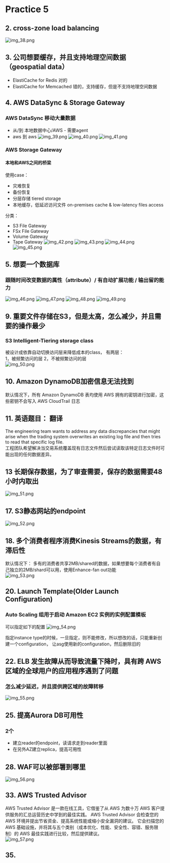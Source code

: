 # Practice 5
## 2. cross-zone load balancing  
![img_38.png](img_38.png)

## 3. 公司想要缓存，并且支持地理空间数据（geospatial data）
- ElastiCache for Redis 对的
- ElastiCache for Memcached 错的，支持缓存，但是不支持地理空间数据

## 4. AWS DataSync & Storage Gateway
### AWS DataSync 移动大量数据
- 从/到 本地数据中心/AWS - 需要agent
- aws 到 aws
![img_39.png](img_39.png)
![img_40.png](img_40.png)
![img_41.png](img_41.png)


### AWS Storage Gateway
#### 本地和AWS之间的桥梁 
使用case：  
- 灾难恢复
- 备份恢复
- 分层存储 tiered storage
- 本地缓存，低延迟访问文件 on-premises cache & low-latency files access

分类：  
- S3 File Gateway
- FSx File Gateway
- Volume Gateway
- Tape Gateway
![img_42.png](img_42.png) 
![img_43.png](img_43.png)
![img_44.png](img_44.png)
![img_45.png](img_45.png)

## 5. 想要一个数据库  
### 跟随时间改变数据的属性（attribute）/ 有自动扩展功能 / 输出留的能力  
![img_46.png](img_46.png)
![img_47.png](img_47.png)
![img_48.png](img_48.png)
![img_49.png](img_49.png)

## 9. 重要文件存储在S3，但是太高，怎么减少，并且需要的操作最少  
### S3 Intelligent-Tiering storage class  
被设计成依靠自动切换访问层来降低成本的class， 有两层：  
1，被频繁访问的层
2，不被频繁访问的层  
![img_50.png](img_50.png)  

## 10. Amazon DynamoDB加密信息无法找到  
默认情况下，所有 Amazon DynamoDB 表均使用 AWS 拥有的密钥进行加密，这些密钥不会写入 AWS CloudTrail 日志  

## 11. 英语题目： 翻译
The engineering team wants to address any data discrepancies that might arise when the trading system overwrites an existing log file and then tries to read that specific log file.  
工程团队希望解决当交易系统覆盖现有日志文件然后尝试读取该特定日志文件时可能出现的任何数据差异。

## 13 长期保存数据，为了审查需要，保存的数据需要48小时内取出  
![img_51.png](img_51.png)

## 17. S3静态网站的endpoint
![img_52.png](img_52.png)  

## 18. 多个消费者程序消费Kinesis Streams的数据，有滞后性  
默认情况下： 多有的消费者共享2MB/shared的数据，如果想要每个消费者有自己独立的2MB/shard可以用，使用Enhance-fan out功能  
![img_53.png](img_53.png)

## 20. Launch Template(Older Launch Configuration)
### Auto Scaling 组用于启动 Amazon EC2 实例的实例配置模板  
可以指定如下的配置
![img_54.png](img_54.png)  

指定instance type的时候，一旦指定，则不能修改，所以想改的话，只能重新创建一个configuration，
让asg使用新的configuration，然后删除旧的  

## 22. ELB 发生故障从而导致流量下降时，具有跨 AWS 区域的全球用户的应用程序遇到了问题
### 怎么减少延迟，并且提供跨区域的故障转移  
![img_55.png](img_55.png)

## 25. 提高Aurora DB可用性
### 2个
- 建立reader的endpoint，读请求走到reader里面
- 在另外AZ建立replica，提高可用性  

## 28. WAF可以被部署到哪里
![img_56.png](img_56.png)

## 33. AWS Trusted Advisor  
AWS Trusted Advisor 是一款在线工具，它借鉴了从 AWS 为数十万 AWS 客户提供服务的汇总运营历史中学到的最佳实践。 AWS Trusted Advisor 会检查您的 AWS 环境并提出节省资金、提高系统性能或缩小安全漏洞的建议。 它会扫描您的 AWS 基础设施，并将其与五个类别（成本优化、性能、安全性、容错、服务限制）的 AWS 最佳实践进行比较，然后提供建议。  
![img_57.png](img_57.png)

## 35.
